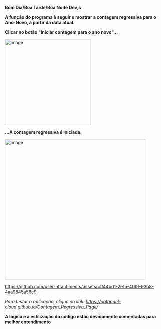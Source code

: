 <strong>Bom Dia/Boa Tarde/Boa Noite Dev,s</strong>

<strong>A função do programa à seguir e mostrar a contagem regressiva para o Ano-Novo, à partir da data atual.</strong>


<strong>Clicar no botão "Iniciar contagem para o ano novo"...</strong>

<img width="275" alt="image" src="https://github.com/user-attachments/assets/accd64c0-2216-4291-a31d-dde7322abc63">


<strong>...A contagem regressiva é iniciada.</strong>


<img width="449" alt="image" src="https://github.com/user-attachments/assets/c087d58c-5582-43bc-8d27-21a44c25c9d7">







https://github.com/user-attachments/assets/cff44bd1-2e15-4f69-93b8-4aa9845a56c9

*Para testar a aplicação, clique no link: https://natanael-cloud.github.io/Contagem_Regressiva_Page/*


<strong>A lógica e a estilização do código estão devidamente comentadas para melhor entendimento</strong>
